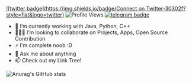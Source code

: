 [![twitter badge](https://img.shields.io/badge/Connect on Twitter-30302f?style=flat&logo=twitter)](https://twitter.com/BrajBliss)
![Profile Views](https://hits.seeyoufarm.com/api/count/incr/badge.svg?url=https%3A%2F%2Fgithub.com%2Fvrindavan%2Fhit-counter&count_bg=%231980CF&title_bg=%23000000&icon=github.svg&icon_color=%23E7E7E7&title=Profile+Views&edge_flat=false)
[![telegram badge](https://img.shields.io/badge/Amay-30302f?style=flat&logo=telegram)](https://telegram.me/BrajBliss)

- 🔭 I’m currently working with Java, Python, C++
- 🧑‍🤝‍🧑 I’m looking to collaborate on Projects, Apps, Open Source Contribution
- ⚡ I'm complete noob :D
- 💬 Ask me about anything
- 📫 Check out my Link Tree!

![Anurag's GitHub stats](https://github-readme-stats.vercel.app/api?username=vrindavan&theme=dark&show_icons=true)
